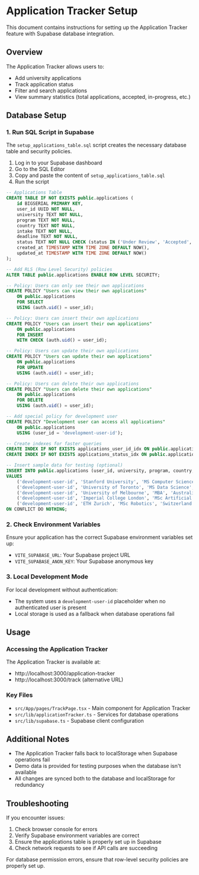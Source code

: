 # Application Tracker Setup

This document contains instructions for setting up the Application Tracker feature with Supabase database integration.

## Overview

The Application Tracker allows users to:
- Add university applications
- Track application status
- Filter and search applications
- View summary statistics (total applications, accepted, in-progress, etc.)

## Database Setup

### 1. Run SQL Script in Supabase

The `setup_applications_table.sql` script creates the necessary database table and security policies.

1. Log in to your Supabase dashboard
2. Go to the SQL Editor
3. Copy and paste the content of `setup_applications_table.sql`
4. Run the script

```sql
-- Applications Table
CREATE TABLE IF NOT EXISTS public.applications (
    id BIGSERIAL PRIMARY KEY,
    user_id UUID NOT NULL,
    university TEXT NOT NULL,
    program TEXT NOT NULL,
    country TEXT NOT NULL,
    intake TEXT NOT NULL,
    deadline TEXT NOT NULL,
    status TEXT NOT NULL CHECK (status IN ('Under Review', 'Accepted', 'Rejected', 'Preparing Documents')),
    created_at TIMESTAMP WITH TIME ZONE DEFAULT NOW(),
    updated_at TIMESTAMP WITH TIME ZONE DEFAULT NOW()
);

-- Add RLS (Row Level Security) policies
ALTER TABLE public.applications ENABLE ROW LEVEL SECURITY;

-- Policy: Users can only see their own applications
CREATE POLICY "Users can view their own applications"
    ON public.applications
    FOR SELECT
    USING (auth.uid() = user_id);

-- Policy: Users can insert their own applications
CREATE POLICY "Users can insert their own applications"
    ON public.applications
    FOR INSERT
    WITH CHECK (auth.uid() = user_id);

-- Policy: Users can update their own applications
CREATE POLICY "Users can update their own applications"
    ON public.applications
    FOR UPDATE
    USING (auth.uid() = user_id);

-- Policy: Users can delete their own applications
CREATE POLICY "Users can delete their own applications"
    ON public.applications
    FOR DELETE
    USING (auth.uid() = user_id);

-- Add special policy for development user
CREATE POLICY "Development user can access all applications"
    ON public.applications
    USING (user_id = 'development-user-id');

-- Create indexes for faster queries
CREATE INDEX IF NOT EXISTS applications_user_id_idx ON public.applications (user_id);
CREATE INDEX IF NOT EXISTS applications_status_idx ON public.applications (status);

-- Insert sample data for testing (optional)
INSERT INTO public.applications (user_id, university, program, country, intake, deadline, status)
VALUES
    ('development-user-id', 'Stanford University', 'MS Computer Science', 'USA', 'Fall 2024', 'Dec 15, 2023', 'Under Review'),
    ('development-user-id', 'University of Toronto', 'MS Data Science', 'Canada', 'Fall 2024', 'Jan 15, 2024', 'Accepted'),
    ('development-user-id', 'University of Melbourne', 'MBA', 'Australia', 'Spring 2024', 'Oct 30, 2023', 'Accepted'),
    ('development-user-id', 'Imperial College London', 'MSc Artificial Intelligence', 'UK', 'Fall 2024', 'Feb 28, 2024', 'Preparing Documents'),
    ('development-user-id', 'ETH Zurich', 'MSc Robotics', 'Switzerland', 'Fall 2024', 'Dec 15, 2023', 'Rejected')
ON CONFLICT DO NOTHING;
```

### 2. Check Environment Variables

Ensure your application has the correct Supabase environment variables set up:

- `VITE_SUPABASE_URL`: Your Supabase project URL
- `VITE_SUPABASE_ANON_KEY`: Your Supabase anonymous key

### 3. Local Development Mode

For local development without authentication:
- The system uses a `development-user-id` placeholder when no authenticated user is present
- Local storage is used as a fallback when database operations fail

## Usage

### Accessing the Application Tracker

The Application Tracker is available at:
- http://localhost:3000/application-tracker
- http://localhost:3000/track (alternative URL)

### Key Files

- `src/App/pages/TrackPage.tsx` - Main component for Application Tracker
- `src/lib/applicationTracker.ts` - Services for database operations
- `src/lib/supabase.ts` - Supabase client configuration

## Additional Notes

- The Application Tracker falls back to localStorage when Supabase operations fail
- Demo data is provided for testing purposes when the database isn't available
- All changes are synced both to the database and localStorage for redundancy

## Troubleshooting

If you encounter issues:

1. Check browser console for errors
2. Verify Supabase environment variables are correct
3. Ensure the applications table is properly set up in Supabase
4. Check network requests to see if API calls are succeeding

For database permission errors, ensure that row-level security policies are properly set up. 